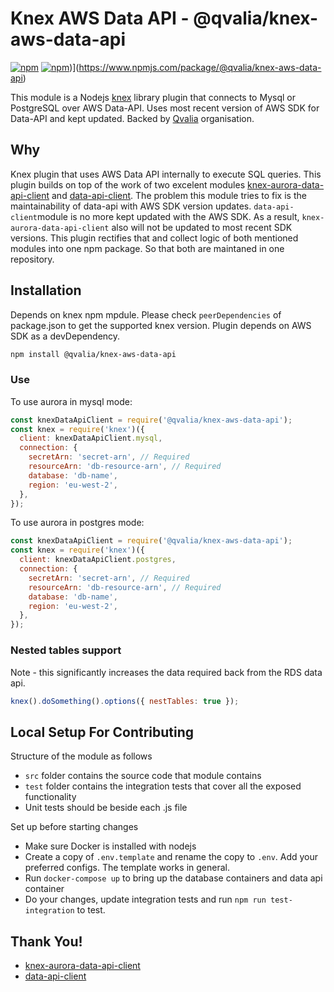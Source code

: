 # Knex AWS Data API - @qvalia/knex-aws-data-api

[![npm](https://img.shields.io/npm/v/@qvalia/knex-aws-data-api)](https://www.npmjs.com/package/@qvalia/knex-aws-data-api)
[![npm](https://img.shields.io/npm/l/@qvalia/knex-aws-data-api)](https://img.shields.io/npm/l/@qvalia/knex-aws-data-api))](https://www.npmjs.com/package/@qvalia/knex-aws-data-api)

This module is a Nodejs [knex](https://github.com/knex/knex) library plugin that connects to Mysql or PostgreSQL over AWS Data-API. Uses most recent version of AWS SDK for Data-API and kept updated. Backed by [Qvalia](https://qvalia.com/) organisation.

## Why
Knex plugin that uses AWS Data API internally to execute SQL queries.
This plugin builds on top of the work of two excelent modules [knex-aurora-data-api-client](https://github.com/markusahlstrand/knex-data-api-client) and [data-api-client](https://www.npmjs.com/package/data-api-client).
The problem this module tries to fix is the maintainability of data-api with AWS SDK version updates. `data-api-client`module is no more kept updated with the AWS SDK. As a result, `knex-aurora-data-api-client` also will not be updated to most recent SDK versions. This plugin rectifies that and collect logic of both mentioned modules into one npm package. So that both are maintaned in one repository.

## Installation

Depends on knex npm mpdule. Please check `peerDependencies` of package.json to get the supported knex version. Plugin depends on AWS SDK as a devDependency.

```bash
npm install @qvalia/knex-aws-data-api
```
### Use

To use aurora in mysql mode:

```javascript
const knexDataApiClient = require('@qvalia/knex-aws-data-api');
const knex = require('knex')({
  client: knexDataApiClient.mysql,
  connection: {
    secretArn: 'secret-arn', // Required
    resourceArn: 'db-resource-arn', // Required
    database: 'db-name',
    region: 'eu-west-2',
  },
});
```

To use aurora in postgres mode:

```javascript
const knexDataApiClient = require('@qvalia/knex-aws-data-api');
const knex = require('knex')({
  client: knexDataApiClient.postgres,
  connection: {
    secretArn: 'secret-arn', // Required
    resourceArn: 'db-resource-arn', // Required
    database: 'db-name',
    region: 'eu-west-2',
  },
});
```

### Nested tables support

Note - this significantly increases the data required back from the RDS data api.

```javascript
knex().doSomething().options({ nestTables: true });
```

## Local Setup For Contributing

Structure of the module as follows
- `src` folder contains the source code that module contains
- `test` folder contains the integration tests that cover all the exposed functionality
- Unit tests should be beside each .js file

Set up before starting changes
- Make sure Docker is installed with nodejs
- Create a copy of `.env.template` and rename the copy to `.env`. Add your preferred configs. The template works in general.
- Run `docker-compose up` to bring up the database containers and data api container
- Do your changes, update integration tests and run `npm run test-integration` to test.

## Thank You!
- [knex-aurora-data-api-client](https://github.com/markusahlstrand/knex-data-api-client)
- [data-api-client](https://www.npmjs.com/package/data-api-client)
